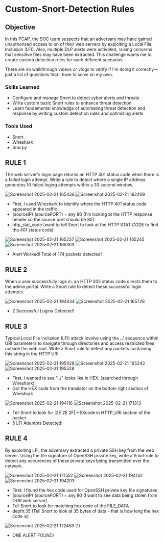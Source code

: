 # Custom-Snort-Detection Rules

## Objective
In this PCAP, the SOC team suspects that an adversary may have gained unauthorized access to on of their web servers by exploiting a Local File Inclusion (LFI). Also, multiple DLP alerts were activated, raising concerns that sensitive files may have been extracted. This challenge wants me to create custom detection rules for each different scenarios. 

There are no walkthrough videos or vlogs to verify if I'm doing it correctly—just a list of questions that I have to solve on my own.

### Skills Learned

- Configure and manage Snort to detect cyber alerts and threats
- Write custom basic Snort rules to enhance threat detection
- Learn fundamental knowledge of automating threat detection and response by writing custom detection rules and optimizing alerts

### Tools Used

- Snort
- Wireshark
- Snorpy 

## RULE 1
The web server's login page returns an HTTP 401 status code when there is a failed login attempt. Write a rule to detect where a single IP address generates 10 failed loging attempts within a 30 second window.

![Screenshot 2025-02-21 165436](https://github.com/user-attachments/assets/3c5a138e-7e07-4a01-9d40-cd2ab1bdba56)
![Screenshot 2025-02-21 192409](https://github.com/user-attachments/assets/acfc83d4-4ae4-4437-9bbf-59fd3ccc6634)

- First, I used Wireshark to identify where the HTTP 401 status code appeared in the traffic
- (sourceIP) (sourcePORT) = any 80 (I'm looking at the HTTP response header so the source port should be 80)
- http_stat_code (want to tell Snort to look at the HTTP STAT CODE to find the 401 status code)

![Screenshot 2025-02-21 165237](https://github.com/user-attachments/assets/8441d25b-2688-4bd3-bb3f-f72f2b01450d)
![Screenshot 2025-02-21 165245](https://github.com/user-attachments/assets/bb179292-bdb3-42ca-a4a9-80e376fc8cb6)
![Screenshot 2025-02-21 165303](https://github.com/user-attachments/assets/8c0b672f-f9b9-4053-92c6-e066b50ef336)
- Alert Worked! Total of 174 packets detected!

## RULE 2
When a user successfully logs in, an HTTP 302 status code directs them to the admin portal. Write a Snort rule to detect these successful login attempts.

![Screenshot 2025-02-21 194034](https://github.com/user-attachments/assets/dbe8caa8-a222-40e4-a3b4-0058ee9ffb0a)
![Screenshot 2025-02-21 165728](https://github.com/user-attachments/assets/904266f4-b25a-4bba-8851-7dd9c14574a5)
- 2 Successful Logins Detected!

## RULE 3
Typical Local File Inclusion (LFI) attack involve using the ../ sequence within URI parameters to navigate through directories and access restricted files outside the web root. Write a Snort rule to detect any packets containing this string in the HTTP URI.

![Screenshot 2025-02-21 195428](https://github.com/user-attachments/assets/0aa57cdf-699d-45fd-8c0c-dfd1b663bd84)
![Screenshot 2025-02-21 195343](https://github.com/user-attachments/assets/ce021c60-207d-4af3-8a70-a438c317b53c)
![Screenshot 2025-02-21 195528](https://github.com/user-attachments/assets/990a3d46-2c1b-4de3-978d-321396e8bc1b)

- First, I wanted to see "../" looks like in HEX. (searched through Wireshark)
- Got the HEX code from the translator on the bottom right section of Wireshark

![Screenshot 2025-02-21 194116](https://github.com/user-attachments/assets/f490e9f1-873c-4156-af4d-0b9b782b7e44)
![Screenshot 2025-02-21 171313](https://github.com/user-attachments/assets/4b022208-a4ab-44f1-b7dc-0b03dec7abd7)
- Tell Snort to look for |2E 2E 2F| HEXcode in HTTP_URI section of the packet
- 5 LFI Attempts Detected!

## RULE 4 
By exploiting LFI, the adversary extracted a private SSH key from the web server. Using the file signature of OpenSSH private key, write a Snort rule to detect any occurences of these private keys being transmitted over the network.

![Screenshot 2025-02-21 171552](https://github.com/user-attachments/assets/5e10df61-7797-4854-99e8-1c726946f95b)
![Screenshot 2025-02-21 194142](https://github.com/user-attachments/assets/53c0e394-2efc-4a73-b418-52cf182d74a2)
![Screenshot 2025-02-21 194203](https://github.com/user-attachments/assets/65ae12bf-c246-41ef-b5ca-4a3defe61bbb)

- First, I found the hex code used for OpenSSH private key file signatures
- (sourceIP) (sourcePORT) = any 80 (I want to see data being stolen from OUR web server)
- Tell Snort to look for matching hex code of the FILE_DATA
- depth:35 (Tell Snort to look at 35 bytes of data - that is how long the hex code is)

![Screenshot 2025-02-21 172459 (1)](https://github.com/user-attachments/assets/068565ba-7bbd-4730-abb5-41cd461e127b)
- ONE ALERT FOUND!











